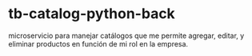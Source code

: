 # tb-catalog-python-back
microservicio para manejar catálogos que me permite agregar, editar, y eliminar productos en función de mi rol en la empresa.
